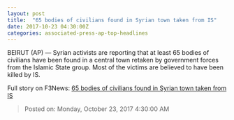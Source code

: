```yaml
---
layout: post
title:  "65 bodies of civilians found in Syrian town taken from IS"
date: 2017-10-23 04:30:00Z
categories: associated-press-ap-top-headlines
---
```


BEIRUT (AP) — Syrian activists are reporting that at least 65 bodies of civilians have been found in a central town retaken by government forces from the Islamic State group. Most of the victims are believed to have been killed by IS.


Full story on F3News: [65 bodies of civilians found in Syrian town taken from IS](http://www.f3nws.com/n/2ajzrC)

> Posted on: Monday, October 23, 2017 4:30:00 AM
